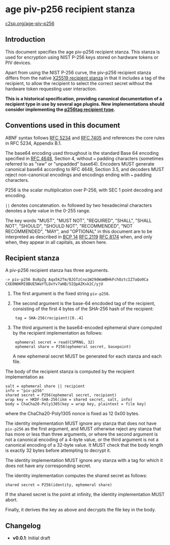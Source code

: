 # age piv-p256 recipient stanza

[c2sp.org/age-piv-p256](https://c2sp.org/age-piv-p256)

## Introduction

This document specifies the age piv-p256 recipient stanza. This stanza
is used for encryption using NIST P-256 keys stored on hardware tokens
or PIV devices.

Apart from using the NIST P-256 curve, the piv-p256 recipient stanza
differs from the native [X25519 recipient
stanza](https://age-encryption.org/v1#x25519-recipient-stanza) in that
it includes a tag of the recipient, to allow the recipient to select the
correct secret without the hardware token requesting user interaction.

**This is a historical specification, providing canonical documentation of
a recipient type in use by several age plugins. New implementations should 
consider implementing the [p256tag recipient type](https://age-encryption.org/v1#the-p256tag-recipient-type).** 


## Conventions used in this document

ABNF syntax follows [RFC
5234](https://www.rfc-editor.org/rfc/rfc5234.html) and [RFC
7405](https://www.rfc-editor.org/rfc/rfc7405.html) and references the
core rules in RFC 5234, Appendix B.1.

The base64 encoding used throughout is the standard Base 64 encoding
specified in [RFC 4648](https://www.rfc-editor.org/rfc/rfc4648.html),
Section 4, without `=` padding characters (sometimes referred to as
"raw" or "unpadded" base64). Encoders MUST generate canonical base64
according to RFC 4648, Section 3.5, and decoders MUST reject
non-canonical encodings and encodings ending with `=` padding
characters.

P256 is the scalar multiplication over P-256, with SEC 1 point decoding 
and encoding.

`||` denotes concatenation. `0x` followed by two hexadecimal characters
denotes a byte value in the 0-255 range.

The key words "MUST", "MUST NOT", "REQUIRED", "SHALL", "SHALL NOT",
"SHOULD", "SHOULD NOT", "RECOMMENDED", "NOT RECOMMENDED", "MAY", and
"OPTIONAL" in this document are to be interpreted as described in [BCP
14](https://www.rfc-editor.org/info/bcp14) [RFC
2119](https://www.rfc-editor.org/rfc/rfc2119.html) [RFC
8174](https://www.rfc-editor.org/rfc/rfc8174.html) when, and only when,
they appear in all capitals, as shown here.

## Recipient stanza

A piv-p256 recipient stanza has three arguments.

    -> piv-p256 8u8pZg Aqa5k2Tm/BJGTzCno1W29dWaWBHkFchOztcIZ7aQo0Ca
    CXE0N0KMI0BUE5WaYTLOxYv7aHB/5IQpAZKsk2C/yjU

1.  The first argument is the fixed string `piv-p256`.

2.  The second argument is the base-64 encdoded tag of the recipient,
    consisting of the first 4 bytes of the SHA-256 hash of the
    recipient:

         tag = SHA-256(recipient)[0..4]

3.  The third argument is the base64-encoded ephemeral share computed by
    the recipient implementation as follows:

         ephemeral secret = read(CSPRNG, 32)
         ephemeral share = P256(ephemeral secret, basepoint)

    A new ephemeral secret MUST be generated for each stanza and each
    file.

The body of the recipient stanza is computed by the recipient
implementation as

    salt = ephemeral share || recipient
    info = "piv-p256"
    shared secret = P256(ephemeral secret, recipient)
    wrap key = HKDF-SHA-256(ikm = shared secret, salt, info)
    body = ChaCha20-Poly1305(key = wrap key, plaintext = file key)

where the ChaCha20-Poly1305 nonce is fixed as 12 0x00 bytes.

The identity implementation MUST ignore any stanza that does not have
`piv-p256` as the first argument, and MUST otherwise reject any stanza
that has more or less than three arguments, or where the second argument
is not a canonical encoding of a 4-byte value, or the third argument is
not a canonical encoding of a 32-byte value. It MUST check that the body
length is exactly 32 bytes before attempting to decrypt it.

The identity implementation MUST ignore any stanza with a tag for which
it does not have any corresponding secret.

The identity implementation computes the shared secret as follows:

    shared secret = P256(identity, ephemeral share)

If the shared secret is the point at infinity, the identity implementation
MUST abort.

Finally, it derives the key as above and decrypts the file key in the
body.

## Changelog

- **v0.0.1**: Initial draft
